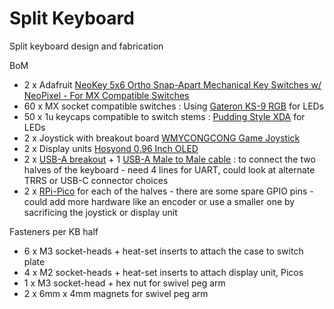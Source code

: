 # Split Keyboard
Split keyboard design and fabrication

BoM
- 2 x Adafruit [NeoKey 5x6 Ortho Snap-Apart Mechanical Key Switches w/ NeoPixel - For MX Compatible Switches](https://www.adafruit.com/product/5157)
- 60 x MX socket compatible switches : Using [Gateron KS-9 RGB](https://a.co/d/2FaNAoF) for LEDs
- 50 x 1u keycaps compatible to switch stems : [Pudding Style XDA](https://a.co/d/bYV5bW5) for LEDs
- 2 x Joystick with breakout board [WMYCONGCONG Game Joystick](https://a.co/d/7XcAHXY)
- 2 x Display units [Hosyond 0.96 Inch OLED](https://a.co/d/dcp77Un)
- 2 x [USB-A breakout](https://a.co/d/6CouvCj) + 1 [USB-A Male to Male cable](https://a.co/d/9nUPYLn) : to connect the two halves of the keyboard - need 4 lines for UART, could look at alternate TRRS or USB-C connector choices
- 2 x [RPi-Pico](https://www.raspberrypi.com/products/raspberry-pi-pico/) for each of the halves - there are some spare GPIO pins - could add more hardware like an encoder or use a smaller one by sacrificing the joystick or display unit

Fasteners per KB half
- 6 x M3 socket-heads + heat-set inserts to attach the case to switch plate
- 4 x M2 socket-heads + heat-set inserts to attach display unit, Picos
- 1 x M3 socket-head + hex nut for swivel peg arm
- 2 x 6mm x 4mm magnets for swivel peg arm
